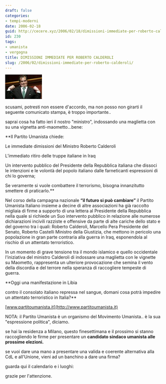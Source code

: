 ```yaml
---
draft: false
categories:
- tempi-moderni
date: 2006-02-18
guid: http://cecere.xyz/2006/02/18/dimissioni-immediate-per-roberto-calderoli/
id: 230
tags:
- umanista
- vergogna
title: DIMISSIONI IMMEDIATE PER ROBERTO CALDEROLI
slug: /2006/02/dimissioni-immediate-per-roberto-calderoli/
---
```


![](../../../assets/img/post/2006/roberto_calderoli.jpg)

scusami, potresti non essere d'accordo, ma non posso non girarti il seguente comunicato stampa, è troppo importante..
  
saprai cosa ha fatto ieri il nostro "ministro", indossando una maglietta con su una vignetta anti-maometto…bene:

**Il Partito Umanista chiede:
  
Le immediate dimissioni del Ministro Roberto Calderoli
  
L’immediato ritiro delle truppe italiane in Iraq
  
Un intervento pubblico del Presidente della Repubblica italiana che dissoci le intenzioni e le volontà del popolo italiano dalle farneticanti espressioni di chi lo governa;
  
Se veramente si vuole combattere il terrorismo, bisogna innanzitutto smettere di praticarlo.**

Nel corso della campagna nazionale **“il futuro si può cambiare”** il Partito Umanista Italiano insieme a decine di altre associazioni ha già raccolto migliaia di firme a supporto di una lettera al Presidente della Repubblica nella quale si richiede un Suo intervento pubblico in relazione alle numerose dichiarazioni incivili razziste e offensive da parte di alte cariche dello stato e del governo tra i quali: Roberto Calderoli, Marcello Pera Presidente del Senato, Roberto Castelli Ministro della Giustizia, che mettono in pericolo una popolazione in gran parte contraria alla guerra in Iraq, esponendola al rischio di un attentato terroristico.
  
In un momento di grave tensione tra il mondo islamico e quello occidentale l'iniziativa del ministro Calderoli di indossare una maglietta con le vignette su Maometto, rappresenta un ulteriore provocazione che semina il vento della discordia e del terrore nella speranza di raccogliere tempeste di guerra.

**Oggi una manifestazione in Libia
  
contro il consolato italiano repressa nel sangue, domani cosa potrà impedire un attentato terroristico in Italia?**
  
[www.partitoumanista.it](http://www.partitoumanista.it)

NOTA: il Partito Umanista è un organismo del Movimento Umanista.. è la sua "espressione politica", diciamo.
  
se hai la residenza a Milano, questo finesettimana e il prossimo si stanno raccogliendo le firme per presentare un **candidato sindaco umanista alle prossime elezioni.**
  
se vuoi dare una mano a presentare una valida e coerente alternativa alla CdL e all'Unione, vieni ad un banchino a dare una firma?
  
guarda qui il calendario e i luoghi:

grazie per l'attenzione.